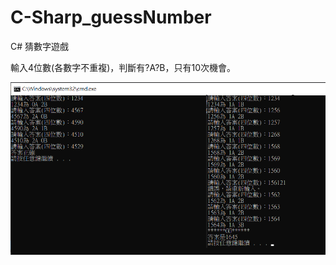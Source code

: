 # C-Sharp_guessNumber
C# 猜數字遊戲

輸入4位數(各數字不重複)，判斷有?A?B，只有10次機會。

![alt text](https://raw.githubusercontent.com/WonChang05/C-Sharp_guessNumber/master/guessNumber.png)
